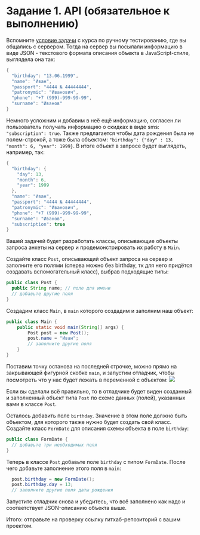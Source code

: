 # Задание 1. API (обязательное к выполнению) #
Вспомните [условие задачи](https://github.com/netology-code/iqa-homeworks/tree/iqa-12/2.4#%D0%B7%D0%B0%D0%B4%D0%B0%D0%BD%D0%B8%D0%B5-2) с курса по ручному тестированию, где вы общались с сервером. Тогда на сервер вы посылали информацию в виде JSON - текстового формата описания объекта в JavaScript-стиле, выглядела она так:

```Java
{
  "birthday": "13.06.1999",
  "name": "Иван",
  "passport": "4444 № 44444444",
  "patronymic": "Иванович",
  "phone": "+7 (999)-999-99-99",
  "surname": "Иванов"
}
```
Немного усложним и добавим в неё ещё информацию, согласен ли пользователь получать информацию о скидках в виде sms: `"subscription": true`. Также предлагается чтобы дата рождения была не полем-строкой, а тоже была объектом: `"birthday": {"day" : 13, "month": 6, "year": 1999}`. В итоге объект в запросе будет выглядеть, например, так:

```Java
{
  "birthday": {
    "day": 13,
    "month": 6,
    "year": 1999
  },
  "name": "Иван",
  "passport": "4444 № 44444444",
  "patronymic": "Иванович",
  "phone": "+7 (999)-999-99-99",
  "surname": "Иванов",
  "subscription": true
}
```
Вашей задачей будет разработать классы, описывающие объекты запроса анкеты на сервер и продемонстрировать их работу в `Main`.

Создайте класс `Post`, описывающий объект запроса на сервер и заполните его полями (сперва можно без birthday, тк для него придётся создавать вспомогательный класс), выбрав подходящие типы:

```Java
public class Post {
  public String name; // поле для имени
  // добавьте другие поля
}
```
Создадим класс `Main`, в `main` которого создадим и заполним наш объект:

```Java
public class Main {
    public static void main(String[] args) {
        Post post = new Post();
        post.name = "Иван";
        // заполните другие поля
    }
}
```
Поставим точку останова на последней строчке, можно прямо на закрывающей фигурной скобке `main`, и запустим отладчик, чтобы посмотреть что у нас будет лежать в переменной с объектом:
![](https://user-images.githubusercontent.com/53707586/151747800-bbd79552-0f62-4105-90fa-b0d7df7dbce6.jpg)

Если вы сделали всё правильно, то в отладчике будет виден созданный и заполненный объект типа `Post` по схеме данных (полей), указанных вами в классе `Post`.

Осталось добавить поле `birthday`. Значение в этом поле должно быть объектом, для которого также нужно будет создать свой класс. Создайте класс `FormDate` для описания схемы объекта в поле `birthday`:

```Java
public class FormDate {
  // добавьте три необходимых поля
}
```
Теперь в классе `Post` добавьте поле `birthday` с типом `FormDate`. После чего добавьте заполнение этого поля в `main`:

```Java
  post.birthday = new FormDate();
  post.birthday.day = 13;
  // заполните другие поля даты рождения
  ```
Запустите отладчик снова и убедитесь, что всё заполнено как надо и соответствует JSON-описанию объекта выше.

Итого: отправьте на проверку ссылку гитхаб-репозиторий с вашим проектом.